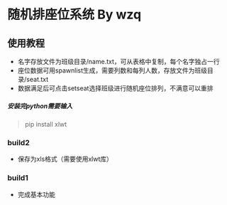 # 随机排座位系统 By wzq

## 使用教程
- 名字存放文件为班级目录/name.txt，可从表格中复制，每个名字独占一行
- 座位数据可用spawnlist生成，需要列数和每列人数，存放文件为班级目录/seat.txt
- 数据满足后可点击setseat选择班级进行随机座位排列，不满意可以重排

##### 安装完python需要输入
> pip install xlwt

### build2
- 保存为xls格式（需要使用xlwt库）
### build1
- 完成基本功能
